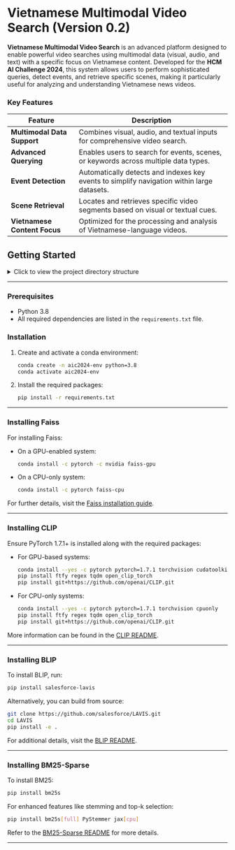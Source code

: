 # Vietnamese Multimodal Video Search (Version 0.2)

**Vietnamese Multimodal Video Search** is an advanced platform designed to enable powerful video searches using multimodal data (visual, audio, and text) with a specific focus on Vietnamese content. Developed for the **HCM AI Challenge 2024**, this system allows users to perform sophisticated queries, detect events, and retrieve specific scenes, making it particularly useful for analyzing and understanding Vietnamese news videos.

### Key Features

| **Feature**                     | **Description**                                                                                  |
|----------------------------------|--------------------------------------------------------------------------------------------------|
| **Multimodal Data Support**      | Combines visual, audio, and textual inputs for comprehensive video search.                       |
| **Advanced Querying**            | Enables users to search for events, scenes, or keywords across multiple data types.              |
| **Event Detection**              | Automatically detects and indexes key events to simplify navigation within large datasets.        |
| **Scene Retrieval**              | Locates and retrieves specific video segments based on visual or textual cues.                   |
| **Vietnamese Content Focus**     | Optimized for the processing and analysis of Vietnamese-language videos.                         |

## Getting Started

<details>
<summary>Click to view the project directory structure</summary>

```
|- dataset 
   |- AIC_video
   |- beit
   |- blip
   |- clip
   |- color_palette
   |- distillation
   |- distilled_keyframe
   |- filter
   |- keyframe
   |- metadata
   |- scene_json
|- dict
   |- beit
   |- blip
   |- clip
   |- local
   |- metadata
   |- tag
|- extra 
   |- mmocr
   |- recognize-anything
   |- TransNetV2
   |- unilm
   |- yolo8x.pt
|- extraction
   |- beit
   |- blip
   |- clip
   |- distillation
   |- faiss
   |- filter
   |- metadata
   |- transnet
|- utils
   |- combine_module 
   |- embedding_based_search 
   |- filter
   |- object_color_search
   |- query_processing
   |- system_call
   |- temporal_search
   |- user_feedback
```

</details>

---

### Prerequisites

- Python 3.8
- All required dependencies are listed in the `requirements.txt` file.

### Installation

1. Create and activate a conda environment:

   ```bash
   conda create -n aic2024-env python=3.8
   conda activate aic2024-env
   ```

2. Install the required packages:

   ```bash
   pip install -r requirements.txt
   ```

---

### Installing Faiss

For installing Faiss:

- On a GPU-enabled system:

   ```bash
   conda install -c pytorch -c nvidia faiss-gpu
   ```

- On a CPU-only system:

   ```bash
   conda install -c pytorch faiss-cpu
   ```

For further details, visit the [Faiss installation guide](https://github.com/facebookresearch/faiss/blob/main/INSTALL.md).

---

### Installing CLIP

Ensure PyTorch 1.7.1+ is installed along with the required packages:

- For GPU-based systems:

   ```bash
   conda install --yes -c pytorch pytorch=1.7.1 torchvision cudatoolkit=11.0
   pip install ftfy regex tqdm open_clip_torch
   pip install git+https://github.com/openai/CLIP.git
   ```

- For CPU-only systems:

   ```bash
   conda install --yes -c pytorch pytorch=1.7.1 torchvision cpuonly
   pip install ftfy regex tqdm open_clip_torch
   pip install git+https://github.com/openai/CLIP.git
   ```

More information can be found in the [CLIP README](https://github.com/openai/CLIP/blob/main/README.md).

---

### Installing BLIP

To install BLIP, run:

```bash
pip install salesforce-lavis
```

Alternatively, you can build from source:

```bash
git clone https://github.com/salesforce/LAVIS.git
cd LAVIS
pip install -e .
```

For additional details, visit the [BLIP README](https://github.com/salesforce/LAVIS/blob/main/README.md).

---

### Installing BM25-Sparse

To install BM25:

```bash
pip install bm25s
```

For enhanced features like stemming and top-k selection:

```bash
pip install bm25s[full] PyStemmer jax[cpu]
```

Refer to the [BM25-Sparse README](https://github.com/xhluca/bm25s/blob/main/README.md) for more details.

---